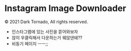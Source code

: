 # Instagram Image Downloader

© 2021 Dark Tornado, All rights reserved.

* 인스타그램에 있는 사진을 뜯어와보자
* 않이 우클릭해서 다운하는거 웨않댄돼??
* 비동기 페이지 ㅡㅡ;;